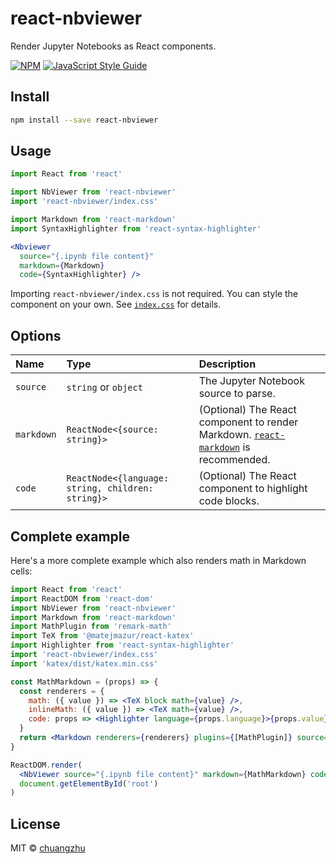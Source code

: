 # react-nbviewer

Render Jupyter Notebooks as React components.

[![NPM](https://img.shields.io/npm/v/react-nbviewer.svg)](https://www.npmjs.com/package/react-nbviewer) [![JavaScript Style Guide](https://img.shields.io/badge/code_style-standard-brightgreen.svg)](https://standardjs.com)

## Install

```bash
npm install --save react-nbviewer
```

## Usage

```jsx
import React from 'react'

import NbViewer from 'react-nbviewer'
import 'react-nbviewer/index.css'

import Markdown from 'react-markdown'
import SyntaxHighlighter from 'react-syntax-highlighter'

<Nbviewer
  source="{.ipynb file content}"
  markdown={Markdown}
  code={SyntaxHighlighter} />
```

Importing `react-nbviewer/index.css` is not required. You can style the component on your own. See [`index.css`](./index.css) for details.

## Options
| Name | Type | Description |
|:-----|:-----|:------------|
| `source` | `string` or `object` | The Jupyter Notebook source to parse. |
| `markdown` | `ReactNode<{source: string}>` | (Optional) The React component to render Markdown. [`react-markdown`](https://github.com/rexxars/react-markdown) is recommended. |
| `code` | `ReactNode<{language: string, children: string}>` | (Optional) The React component to highlight code blocks. |

## Complete example

Here's a more complete example which also renders math in Markdown cells:

```jsx
import React from 'react'
import ReactDOM from 'react-dom'
import NbViewer from 'react-nbviewer'
import Markdown from 'react-markdown'
import MathPlugin from 'remark-math'
import TeX from '@matejmazur/react-katex'
import Highlighter from 'react-syntax-highlighter'
import 'react-nbviewer/index.css'
import 'katex/dist/katex.min.css'

const MathMarkdown = (props) => {
  const renderers = {
    math: ({ value }) => <TeX block math={value} />,
    inlineMath: ({ value }) => <TeX math={value} />,
    code: props => <Highlighter language={props.language}>{props.value}</Highlighter>
  }
  return <Markdown renderers={renderers} plugins={[MathPlugin]} source={props.source} />
}

ReactDOM.render(
  <NbViewer source="{.ipynb file content}" markdown={MathMarkdown} code={Highlighter} />,
  document.getElementById('root')
)
```

## License

MIT © [chuangzhu](https://github.com/chuangzhu)
